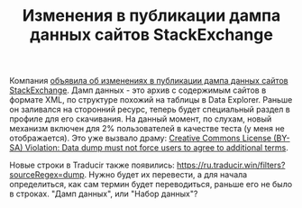 ﻿---
title: "Изменения в публикации дампа данных сайтов StackExchange"
se.owner.user_id: 240512
se.owner.display_name: "MSDN.WhiteKnight"
se.owner.link: "https://ru.meta.stackoverflow.com/users/240512/msdn-whiteknight"
se.link: "https://ru.meta.stackoverflow.com/questions/14348/%d0%98%d0%b7%d0%bc%d0%b5%d0%bd%d0%b5%d0%bd%d0%b8%d1%8f-%d0%b2-%d0%bf%d1%83%d0%b1%d0%bb%d0%b8%d0%ba%d0%b0%d1%86%d0%b8%d0%b8-%d0%b4%d0%b0%d0%bc%d0%bf%d0%b0-%d0%b4%d0%b0%d0%bd%d0%bd%d1%8b%d1%85-%d1%81%d0%b0%d0%b9%d1%82%d0%be%d0%b2-stackexchange"
se.question_id: 14348
se.post_type: question
---
<p>Компания <a href="https://meta.stackexchange.com/q/401324/370389">объявила об изменениях в публикации дампа данных сайтов StackExchange</a>. Дамп данных - это архив с содержимым сайтов в формате XML, по структуре похожий на таблицы в Data Explorer. Раньше он заливался на сторонний ресурс, теперь будет специальный раздел в профиле для его скачивания. На данный момент, по слухам, новый механизм включен для 2% пользователей в качестве теста (у меня не отображается). Это уже вызвало драму: <a href="https://meta.stackexchange.com/q/402019/370389">Creative Commons License (BY-SA) Violation: Data dump must not force users to agree to additional terms</a>.</p>
<p>Новые строки в Traducir также появились: <a href="https://ru.traducir.win/filters?sourceRegex=dump" rel="nofollow noreferrer">https://ru.traducir.win/filters?sourceRegex=dump</a>. Нужно будет их перевести, а для начала определиться, как сам термин будет переводиться, раньше его не было в строках. &quot;Дамп данных&quot;, или &quot;Набор данных&quot;?</p>
